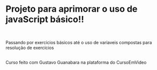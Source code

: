 <h1>Projeto para aprimorar o uso de javaScript básico!!</h1><br>
<p> Passando por exercicios básicos até o uso de variaveis compostas para resolução de exercícios</p> <br>
Curso feito com Gustavo Guanabara na plataforma do CursoEmVideo

